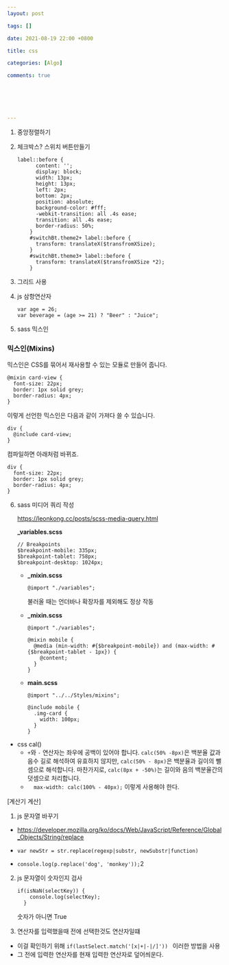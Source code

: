 ```yaml
---
layout: post

tags: []

date: 2021-08-19 22:00 +0800

title: css

categories: [Algo]

comments: true






---
```






1. 중앙정렬하기

2. 체크박스? 스위치 버튼만들기

   ```
   label::before {
         content: '';
         display: block;
         width: 13px;
         height: 13px;
         left: 2px;
         bottom: 2px;
         position: absolute;
         background-color: #fff;
         -webkit-transition: all .4s ease;
         transition: all .4s ease;
         border-radius: 50%;
       }
       #switchBt.theme2+ label::before {
         transform: translateX($transfromXSize);
       }
       #switchBt.theme3+ label::before {
         transform: translateX($transfromXSize *2);
       }
   ```

   

3. 그리드 사용

4. js 삼항연산자

   ```
   var age = 26;
   var beverage = (age >= 21) ? "Beer" : "Juice";
   ```

5.  sass 믹스인

   ### 믹스인(Mixins)

   믹스인은 CSS를 묶어서 재사용할 수 있는 모듈로 만들어 줍니다.

   ```
   @mixin card-view {
     font-size: 22px;
     border: 1px solid grey;
     border-radius: 4px;
   }
   ```

   이렇게 선언한 믹스인은 다음과 같이 가져다 쓸 수 있습니다.

   ```
   div {
     @include card-view;
   }
   ```

   컴파일하면 아래처럼 바뀌죠.

   ```
   div {
     font-size: 22px;
     border: 1px solid grey;
     border-radius: 4px;
   }
   ```

6. sass 미디어 쿼리 작성

   https://leonkong.cc/posts/scss-media-query.html

   **_variables.scss**

   ```
   // Breakpoints
   $breakpoint-mobile: 335px;
   $breakpoint-tablet: 758px;
   $breakpoint-desktop: 1024px;
   ```

   + **_mixin.scss**

     ```
     @import "./variables";
     ```

     불러올 때는 언더바나 확장자를 제외해도 정상 작동

   + **_mixin.scss**

     ```
     @import "./variables";
     
     @mixin mobile {
       @media (min-width: #{$breakpoint-mobile}) and (max-width: #{$breakpoint-tablet - 1px}) {
         @content;
       }
     }
     ```

   + **main.scss**

     ```
     @import "../../Styles/mixins";
     
     @include mobile {
       .img-card {
         width: 100px;
       }
     }
     ```



- css cal()
  - `+`와 `-` 연산자는 좌우에 공백이 있어야 합니다. `calc(50% -8px)`은 백분율 값과 음수 길로 해석하여 유효하지 않지만, `calc(50% - 8px)`은 백분율과 길이의 뺄셈으로 해석합니다. 마찬가지로, `calc(8px + -50%)`는 길이와 음의 백분율간의 덧셈으로 처리합니다.
  - `  max-width: calc(100% - 40px);` 이렇게 사용해야 한다. 



[계산기 계산]

1. js 문자열 바꾸기

- https://developer.mozilla.org/ko/docs/Web/JavaScript/Reference/Global_Objects/String/replace

- ```
  var newStr = str.replace(regexp|substr, newSubstr|function)
  ```

- `console.log(p.replace('dog', 'monkey'));`2

2. js 문자열이 숫자인지 검사

   ```
   if(isNaN(selectKey)) {
       console.log(selectKey);
     }
   ```

   숫자가 아니면 True

3.  연산자를 입력했을때 전에 선택한것도 연산자일떄
   - 이걸 확인하기 위해 `if(lastSelect.match('[x|+|-|/]')) ` 이러한 방법을 사용
   -    그 전에 입력한 연산자를 현재 입력한 연산자로 덮어씌운다. 